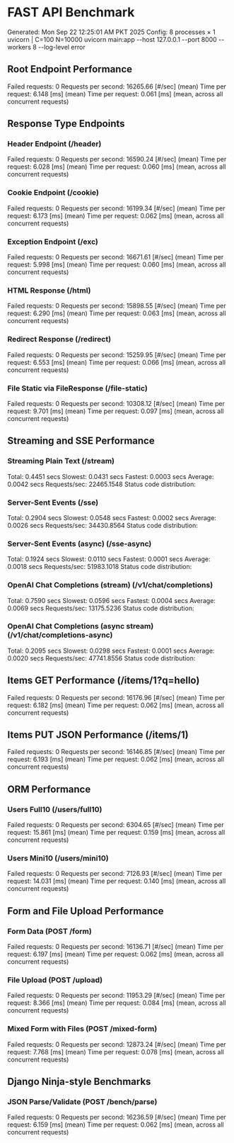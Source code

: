 # FAST API Benchmark

Generated: Mon Sep 22 12:25:01 AM PKT 2025
Config: 8 processes × 1 uvicorn | C=100 N=10000
uvicorn main:app --host 127.0.0.1 --port 8000 --workers 8 --log-level error

## Root Endpoint Performance

Failed requests: 0
Requests per second: 16265.66 [#/sec] (mean)
Time per request: 6.148 [ms] (mean)
Time per request: 0.061 [ms] (mean, across all concurrent requests)

## Response Type Endpoints

### Header Endpoint (/header)

Failed requests: 0
Requests per second: 16590.24 [#/sec] (mean)
Time per request: 6.028 [ms] (mean)
Time per request: 0.060 [ms] (mean, across all concurrent requests)

### Cookie Endpoint (/cookie)

Failed requests: 0
Requests per second: 16199.34 [#/sec] (mean)
Time per request: 6.173 [ms] (mean)
Time per request: 0.062 [ms] (mean, across all concurrent requests)

### Exception Endpoint (/exc)

Failed requests: 0
Requests per second: 16671.61 [#/sec] (mean)
Time per request: 5.998 [ms] (mean)
Time per request: 0.060 [ms] (mean, across all concurrent requests)

### HTML Response (/html)

Failed requests: 0
Requests per second: 15898.55 [#/sec] (mean)
Time per request: 6.290 [ms] (mean)
Time per request: 0.063 [ms] (mean, across all concurrent requests)

### Redirect Response (/redirect)

Failed requests: 0
Requests per second: 15259.95 [#/sec] (mean)
Time per request: 6.553 [ms] (mean)
Time per request: 0.066 [ms] (mean, across all concurrent requests)

### File Static via FileResponse (/file-static)

Failed requests: 0
Requests per second: 10308.12 [#/sec] (mean)
Time per request: 9.701 [ms] (mean)
Time per request: 0.097 [ms] (mean, across all concurrent requests)

## Streaming and SSE Performance

### Streaming Plain Text (/stream)

Total: 0.4451 secs
Slowest: 0.0431 secs
Fastest: 0.0003 secs
Average: 0.0042 secs
Requests/sec: 22465.1548
Status code distribution:

### Server-Sent Events (/sse)

Total: 0.2904 secs
Slowest: 0.0548 secs
Fastest: 0.0002 secs
Average: 0.0026 secs
Requests/sec: 34430.8564
Status code distribution:

### Server-Sent Events (async) (/sse-async)

Total: 0.1924 secs
Slowest: 0.0110 secs
Fastest: 0.0001 secs
Average: 0.0018 secs
Requests/sec: 51983.1018
Status code distribution:

### OpenAI Chat Completions (stream) (/v1/chat/completions)

Total: 0.7590 secs
Slowest: 0.0596 secs
Fastest: 0.0004 secs
Average: 0.0069 secs
Requests/sec: 13175.5236
Status code distribution:

### OpenAI Chat Completions (async stream) (/v1/chat/completions-async)

Total: 0.2095 secs
Slowest: 0.0298 secs
Fastest: 0.0001 secs
Average: 0.0020 secs
Requests/sec: 47741.8556
Status code distribution:

## Items GET Performance (/items/1?q=hello)

Failed requests: 0
Requests per second: 16176.96 [#/sec] (mean)
Time per request: 6.182 [ms] (mean)
Time per request: 0.062 [ms] (mean, across all concurrent requests)

## Items PUT JSON Performance (/items/1)

Failed requests: 0
Requests per second: 16146.85 [#/sec] (mean)
Time per request: 6.193 [ms] (mean)
Time per request: 0.062 [ms] (mean, across all concurrent requests)

## ORM Performance

### Users Full10 (/users/full10)

Failed requests: 0
Requests per second: 6304.65 [#/sec] (mean)
Time per request: 15.861 [ms] (mean)
Time per request: 0.159 [ms] (mean, across all concurrent requests)

### Users Mini10 (/users/mini10)

Failed requests: 0
Requests per second: 7126.93 [#/sec] (mean)
Time per request: 14.031 [ms] (mean)
Time per request: 0.140 [ms] (mean, across all concurrent requests)

## Form and File Upload Performance

### Form Data (POST /form)

Failed requests: 0
Requests per second: 16136.71 [#/sec] (mean)
Time per request: 6.197 [ms] (mean)
Time per request: 0.062 [ms] (mean, across all concurrent requests)

### File Upload (POST /upload)

Failed requests: 0
Requests per second: 11953.29 [#/sec] (mean)
Time per request: 8.366 [ms] (mean)
Time per request: 0.084 [ms] (mean, across all concurrent requests)

### Mixed Form with Files (POST /mixed-form)

Failed requests: 0
Requests per second: 12873.24 [#/sec] (mean)
Time per request: 7.768 [ms] (mean)
Time per request: 0.078 [ms] (mean, across all concurrent requests)

## Django Ninja-style Benchmarks

### JSON Parse/Validate (POST /bench/parse)

Failed requests: 0
Requests per second: 16236.59 [#/sec] (mean)
Time per request: 6.159 [ms] (mean)
Time per request: 0.062 [ms] (mean, across all concurrent requests)
